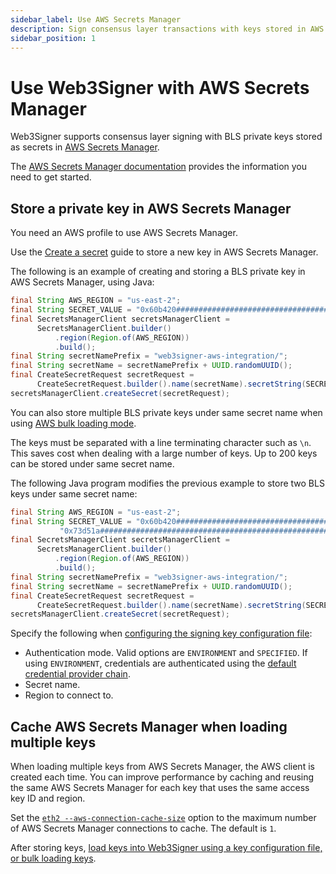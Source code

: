 ```yaml
---
sidebar_label: Use AWS Secrets Manager
description: Sign consensus layer transactions with keys stored in AWS Secrets Manager.
sidebar_position: 1
---
```


# Use Web3Signer with AWS Secrets Manager

Web3Signer supports consensus layer signing with BLS private keys stored as secrets in [AWS Secrets
Manager](https://aws.amazon.com/secrets-manager/).

The [AWS Secrets Manager documentation](https://docs.aws.amazon.com/secretsmanager/latest/userguide/intro.html)
provides the information you need to get started.

## Store a private key in AWS Secrets Manager

You need an AWS profile to use AWS Secrets Manager.

Use the [Create a secret](https://docs.aws.amazon.com/secretsmanager/latest/userguide/manage_create-basic-secret.html)
guide to store a new key in AWS Secrets Manager.

The following is an example of creating and storing a BLS private key in AWS Secrets Manager, using Java:

```java
final String AWS_REGION = "us-east-2";
final String SECRET_VALUE = "0x60b420####################################################25f41d";
final SecretsManagerClient secretsManagerClient =
      SecretsManagerClient.builder()
          .region(Region.of(AWS_REGION))
          .build();
final String secretNamePrefix = "web3signer-aws-integration/";
final String secretName = secretNamePrefix + UUID.randomUUID();
final CreateSecretRequest secretRequest =
      CreateSecretRequest.builder().name(secretName).secretString(SECRET_VALUE).build();
secretsManagerClient.createSecret(secretRequest);
```

You can also store multiple BLS private keys under same secret name when using
[AWS bulk loading mode](../../../load-keys.md#aws-secrets-manager).

The keys must be separated with a line terminating character such as `\n`.
This saves cost when dealing with a large number of keys. Up to 200 keys can be stored under same
secret name.

The following Java program modifies the previous example to store two BLS keys under same secret name:

```java
final String AWS_REGION = "us-east-2";
final String SECRET_VALUE = "0x60b420####################################################25f41d\n" +
           "0x73d51a####################################################85aba8";
final SecretsManagerClient secretsManagerClient =
      SecretsManagerClient.builder()
          .region(Region.of(AWS_REGION))
          .build();
final String secretNamePrefix = "web3signer-aws-integration/";
final String secretName = secretNamePrefix + UUID.randomUUID();
final CreateSecretRequest secretRequest =
      CreateSecretRequest.builder().name(secretName).secretString(SECRET_VALUE).build();
secretsManagerClient.createSecret(secretRequest);
```

Specify the following when [configuring the signing key configuration file](../../../load-keys.md#use-key-configuration-files):

- Authentication mode.
  Valid options are `ENVIRONMENT` and `SPECIFIED`.
  If using `ENVIRONMENT`, credentials are authenticated using the [default credential provider
  chain](https://docs.aws.amazon.com/sdk-for-java/v1/developer-guide/credentials.html#credentials-default).
- Secret name.
- Region to connect to.

## Cache AWS Secrets Manager when loading multiple keys

When loading multiple keys from AWS Secrets Manager, the AWS client is created each time.
You can improve performance by caching and reusing the same AWS Secrets Manager for each key that
uses the same access key ID and region.

Set the [`eth2 --aws-connection-cache-size`](../../../../reference/cli/subcommands.md#aws-connection-cache-size)
option to the maximum number of AWS Secrets Manager connections to cache.
The default is `1`.

After storing keys, [load keys into Web3Signer using a key configuration file, or bulk loading keys](../../../load-keys.md).
